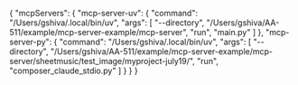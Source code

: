 {
  "mcpServers": {
    "mcp-server-uv": {
      "command": "/Users/gshiva/.local/bin/uv",
      "args": [
        "--directory",
        "/Users/gshiva/AA-511/example/mcp-server-example/mcp-server",
        "run",
        "main.py"
      ]
    },
    "mcp-server-py": {
      "command": "/Users/gshiva/.local/bin/uv",
      "args": [
        "--directory",
        "/Users/gshiva/AA-511/example/mcp-server-example/mcp-server/sheetmusic/test_image/myproject-july19/",
        "run",
        "composer_claude_stdio.py"
      ]
    }
  }
}
